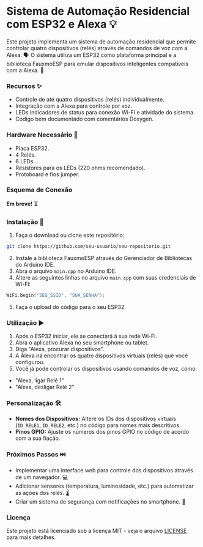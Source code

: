 
# Sistema de Automação Residencial com ESP32 e Alexa 💡

Este projeto implementa um sistema de automação residencial que permite controlar quatro dispositivos (relés) através de comandos de voz com a Alexa. 🗣️ O sistema utiliza um ESP32 como plataforma principal e a biblioteca FauxmoESP para emular dispositivos inteligentes compatíveis com a Alexa. 🔌

### Recursos ✨

- Controle de até quatro dispositivos (relés) individualmente.
- Integração com a Alexa para controle por voz.
- LEDs indicadores de status para conexão Wi-Fi e atividade do sistema.
- Código bem documentado com comentários Doxygen.

### Hardware Necessário 🧰

- Placa ESP32.
- 4 Relés.
- 6 LEDs.
- Resistores para os LEDs (220 ohms recomendado).
- Protoboard e fios jumper.

### Esquema de Conexão

**Em breve!** ⏳

### Instalação 🚀

1. Faça o download ou clone este repositório:

```bash
git clone https://github.com/seu-usuario/seu-repositorio.git
```

2. Instale a biblioteca FauxmoESP através do Gerenciador de Bibliotecas do Arduino IDE.
3. Abra o arquivo `main.cpp` no Arduino IDE.
4. Altere as seguintes linhas no arquivo `main.cpp` com suas credenciais de Wi-Fi:

```cpp
WiFi.begin("SEU_SSID", "SUA_SENHA"); 
```

5. Faça o upload do código para o seu ESP32.

### Utilização ▶️

1. Após o ESP32 iniciar, ele se conectará à sua rede Wi-Fi.
2. Abra o aplicativo Alexa no seu smartphone ou tablet.
3. Diga "Alexa, procurar dispositivos".
4. A Alexa irá encontrar os quatro dispositivos virtuais (relés) que você configurou.
5. Você já pode controlar os dispositivos usando comandos de voz, como:

- "Alexa, ligar Relé 1"
- "Alexa, desligar Relé 2"

### Personalização 🛠️

- **Nomes dos Dispositivos:** Altere os IDs dos dispositivos virtuais (`ID_RELE1`, `ID_RELE2`, etc.) no código para nomes mais descritivos.
- **Pinos GPIO:** Ajuste os números dos pinos GPIO no código de acordo com a sua fiação.

### Próximos Passos ⏭️

- Implementar uma interface web para controle dos dispositivos através de um navegador. 💻
- Adicionar sensores (temperatura, luminosidade, etc.) para automatizar as ações dos relés. 🌡️
- Criar um sistema de segurança com notificações no smartphone. 🔐

### Licença

Este projeto está licenciado sob a licença MIT - veja o arquivo [LICENSE](LICENSE) para mais detalhes.


